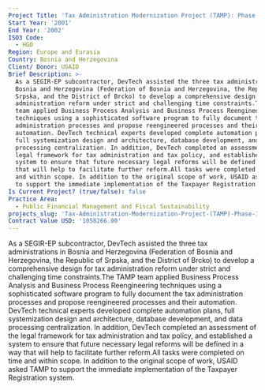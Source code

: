 ```yaml
---
Project Title: 'Tax Administration Modernization Project (TAMP): Phase I'
Start Year: '2001'
End Year: '2002'
ISO3 Code:
  - HGO
Region: Europe and Eurasia
Country: Bosnia and Herzegovina
Client/ Donor: USAID
Brief Description: >-
  As a SEGIR-EP subcontractor, DevTech assisted the three tax administrations in
  Bosnia and Herzegovina (Federation of Bosnia and Herzegovina, the Republic of
  Srpska, and the District of Brcko) to develop a comprehensive design for tax
  administration reform under strict and challenging time constraints.The TAMP
  team applied Business Process Analysis and Business Process Reengineering
  techniques using a sophisticated software program to fully document the tax
  administration processes and propose reengineered processes and their
  automation. DevTech technical experts developed complete automation plans,
  full systemization design and architecture, database development, and data
  processing centralization. In addition, DevTech completed an assessment of the
  legal framework for tax administration and tax policy, and established a
  system to ensure that future necessary legal reforms will be defined in a way
  that will help to facilitate further reform.All tasks were completed on time
  and within scope. In addition to the original scope of work, USAID asked TAMP
  to support the immediate implementation of the Taxpayer Registration system.
Is Current Project? (true/false): false
Practice Area:
  - Public Financial Management and Fiscal Sustainability
projects_slug: 'Tax-Administration-Modernization-Project-(TAMP)-Phase-I'
Contract Value USD: '1058266.00'
---
```

As a SEGIR-EP subcontractor, DevTech assisted the three tax administrations in Bosnia and Herzegovina (Federation of Bosnia and Herzegovina, the Republic of Srpska, and the District of Brcko) to develop a comprehensive design for tax administration reform under strict and challenging time constraints.The TAMP team applied Business Process Analysis and Business Process Reengineering techniques using a sophisticated software program to fully document the tax administration processes and propose reengineered processes and their automation. DevTech technical experts developed complete automation plans, full systemization design and architecture, database development, and data processing centralization. In addition, DevTech completed an assessment of the legal framework for tax administration and tax policy, and established a system to ensure that future necessary legal reforms will be defined in a way that will help to facilitate further reform.All tasks were completed on time and within scope. In addition to the original scope of work, USAID asked TAMP to support the immediate implementation of the Taxpayer Registration system.

